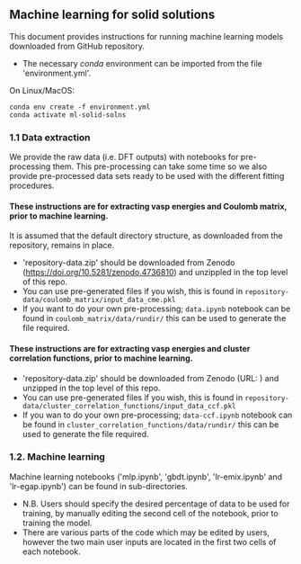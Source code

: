 ## Machine learning for solid solutions

This document provides instructions for running machine learning models downloaded from GitHub repository. 

* The necessary _conda_ environment can be imported from the file 'environment.yml'.

On Linux/MacOS:
```
conda env create -f environment.yml
conda activate ml-solid-solns
```

### 1.1 Data extraction

We provide the raw data (i.e. DFT outputs) with notebooks for pre-processing them. This pre-processing can take some time so we also provide pre-processed data sets ready to be used with the different fitting procedures.

#### These instructions are for extracting vasp energies and Coulomb matrix, prior to machine learning. 

It is assumed that the default directory structure, as downloaded from the repository, remains in place. 

* 'repository-data.zip' should be downloaded from Zenodo (https://doi.org/10.5281/zenodo.4736810) and unzippled in the top level of this repo.
* You can use pre-generated files if you wish, this is found in `repository-data/coulomb_matrix/input_data_cme.pkl`
* If you want to do your own pre-processing;  `data.ipynb` notebook can be found in `coulomb_matrix/data/rundir/` this can be used to generate the file required. 

#### These instructions are for extracting vasp energies and cluster correlation functions, prior to machine learning. 

* 'repository-data.zip' should be downloaded from Zenodo (URL: ) and unzipped in the top level of this repo.
* You can use pre-generated files if you wish, this is found in `repository-data/cluster_correlation_functions/input_data_ccf.pkl`
* If you wan to do your own pre-processing;  `data-ccf.ipynb` notebook can be found in `cluster_correlation_functions/data/rundir/` this can be used to generate the file required. 

### 1.2. Machine learning
Machine learning notebooks ('mlp.ipynb', 'gbdt.ipynb', 'lr-emix.ipynb' and 'lr-egap.ipynb') can be found in sub-directories.

* N.B. Users should specify the desired percentage of data to be used for training, by manually editing the second cell of the notebook, 
  prior to training the model. 
* There are various parts of the code which may be edited by users, however the two main user inputs are located in the first two cells
  of each notebook. 
